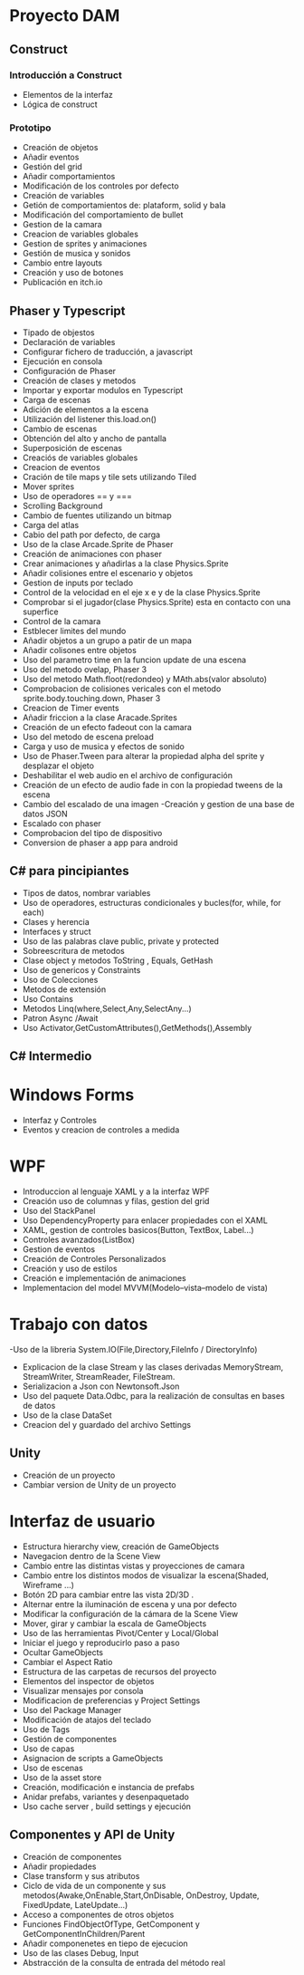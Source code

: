 # Proyecto DAM

## Construct

### Introducción a Construct
- Elementos de la interfaz
- Lógica de construct

### Prototipo
- Creación de objetos
- Añadir eventos
- Gestión del grid
- Añadir comportamientos
- Modificación de los controles por defecto
- Creación de variables
- Getión de comportamientos de: plataform, solid y bala
- Modificación del comportamiento de  bullet
- Gestion de la camara
- Creacion de variables globales
- Gestion de sprites y animaciones
- Gestión de musica y sonidos
- Cambio entre layouts
- Creación y uso de botones
- Publicación en itch.io

## Phaser y Typescript
- Tipado de objestos
- Declaración de variables
- Configurar fichero de traducción, a javascript
- Ejecución en consola 
- Configuración de Phaser
- Creación de clases y metodos
- Importar y exportar modulos en Typescript
- Carga de escenas
- Adición de elementos a la escena
- Utilización del listener this.load.on()
- Cambio de escenas
- Obtención del alto y ancho de pantalla
- Superposición de escenas
- Creaciós de variables globales
- Creacion de eventos
- Cración de tile maps y tile sets utilizando Tiled
- Mover sprites
- Uso de operadores == y ===
- Scrolling Background
- Cambio de  fuentes utilizando un bitmap
- Carga del atlas
- Cabio del path por defecto, de carga
- Uso de la clase Arcade.Sprite de Phaser
- Creación de animaciones con phaser
- Crear animaciones y añadirlas a la clase Physics.Sprite
- Añadir colisiones entre el escenario y objetos
- Gestion de inputs por teclado
- Control de la velocidad en el eje x e y de la clase Physics.Sprite
- Comprobar si el jugador(clase Physics.Sprite) esta en contacto con una superfice
- Control de la camara
- Estblecer limites del mundo
- Añadir objetos a un grupo a patir de un mapa
- Añadir colisones entre objetos
- Uso del parametro time en la funcion update de una escena
- Uso del metodo ovelap, Phaser 3
- Uso del metodo Math.floot(redondeo) y MAth.abs(valor absoluto)
- Comprobacion de colisiones vericales con el metodo sprite.body.touching.down, Phaser 3
- Creacion de Timer events
- Añadir friccion a la clase Aracade.Sprites
- Creación de un efecto fadeout con la camara
- Uso del metodo de escena preload
- Carga y uso de musica y efectos de sonido
- Uso de  Phaser.Tween para alterar la propiedad alpha del sprite y desplazar el objeto
- Deshabilitar el web audio en el archivo de configuración
- Creación de un efecto de audio fade in con la propiedad tweens de la escena
- Cambio del escalado de una imagen
-Creación y gestion de una base de datos JSON
- Escalado con phaser
- Comprobacion del tipo de dispositivo
- Conversion de phaser a app para android
## C# para pincipiantes
- Tipos de datos, nombrar variables
- Uso de operadores,  estructuras condicionales y bucles(for, while, for each)
- Clases y herencia
- Interfaces y struct
- Uso de las palabras clave public, private y protected
- Sobreescritura de metodos
- Clase object y metodos ToString , Equals, GetHash
- Uso de genericos y Constraints
- Uso de Colecciones
- Metodos de extensión
- Uso Contains
- Metodos Linq(where,Select,Any,SelectAny...)
- Patron Async /Await
- Uso Activator,GetCustomAttributes(),GetMethods(),Assembly

## C# Intermedio
# Windows Forms
- Interfaz y Controles 
- Eventos y creacion de controles a medida
# WPF
- Introduccion al lenguaje XAML y a la interfaz WPF
- Creación uso de columnas y filas, gestion del grid
- Uso del StackPanel
- Uso DependencyProperty para enlacer propiedades con el XAML
- XAML, gestion de controles basicos(Button, TextBox, Label...)
- Controles avanzados(ListBox)
- Gestion de eventos
- Creación de Controles Personalizados
- Creación y uso de estilos 
- Creación e implementación de animaciones
- Implementacion del model MVVM(Modelo–vista–modelo de vista)
# Trabajo con datos
-Uso de la libreria System.IO(File,Directory,FileInfo / DirectoryInfo)
- Explicacion  de la clase Stream y las clases derivadas MemoryStream, StreamWriter, StreamReader, FileStream.
- Serializacion a Json con Newtonsoft.Json
- Uso del paquete Data.Odbc, para la realización de  consultas en bases de datos
- Uso de la clase DataSet
- Creacion del y guardado del archivo Settings
## Unity
- Creación de un proyecto
- Cambiar version de Unity de un proyecto
# Interfaz de usuario
- Estructura hierarchy view, creación de GameObjects
- Navegacion dentro de la Scene View
- Cambio entre las distintas vistas y proyecciones de camara
- Cambio entre los distintos modos de visualizar la escena(Shaded, Wireframe ...)
- Botón 2D para cambiar entre las vista 2D/3D .
- Alternar entre la iluminación de  escena y una por defecto
- Modificar la configuración de la cámara de la Scene View
- Mover, girar y cambiar la escala de GameObjects
- Uso de las herramientas Pivot/Center y Local/Global
- Iniciar el juego y reproducirlo paso a paso
- Ocultar GameObjects
- Cambiar el Aspect Ratio
- Estructura de las carpetas de recursos del proyecto
- Elementos del inspector de objetos
- Visualizar mensajes por consola
- Modificacion de preferencias y Project Settings
- Uso del Package Manager
- Modificación de atajos del teclado
- Uso de Tags
- Gestión de componentes
- Uso de capas
- Asignacion de scripts a GameObjects
- Uso de escenas
- Uso de la asset store
- Creación, modificación e instancia de prefabs
- Anidar prefabs, variantes y desenpaquetado
- Uso cache server , build settings y ejecución

## Componentes y API de Unity
- Creación de componentes
- Añadir propiedades
- Clase transform y sus atributos
- Ciclo de vida de un componente y sus metodos(Awake,OnEnable,Start,OnDisable, OnDestroy, Update, FixedUpdate, LateUpdate...)
- Acceso a componentes de otros objetos
- Funciones FindObjectOfType, GetComponent y GetComponentInChildren/Parent
- Añadir componenetes en tiepo de ejecucion
- Uso de las clases Debug, Input
- Abstracción de la consulta de entrada del método real 